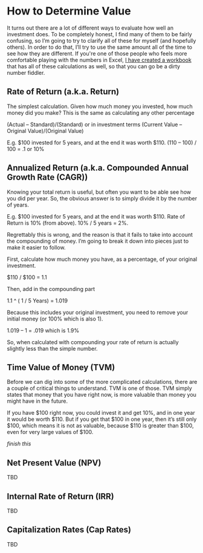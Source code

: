 # How to Determine Value
It turns out there are a lot of different ways to evaluate how well an investment does.  To be completely honest, I find many of them to be fairly confusing, so I’m going to try to clarify all of these for myself (and hopefully others).  In order to do that, I’ll try to use the same amount all of the time to see how they are different.  If you're one of those people who feels more comfortable playing with the numbers in Excel, [I have created a workbook](References/intro-to-investing.xlsx) that has all of these calculations as well, so that you can go be a dirty number fiddler.

## Rate of Return (a.k.a. Return)

The simplest calculation.  Given how much money you invested, how much money did you make?  This is the same as calculating any other percentage

(Actual – Standard)/(Standard) or in investment terms (Current Value – Original Value)/(Original Value)

E.g.  $100 invested for 5 years, and at the end it was worth $110.  (110 – 100) / 100 = .1 or 10%

## Annualized Return (a.k.a. Compounded Annual Growth Rate (CAGR))
Knowing your total return is useful, but often you want to be able see how you did per year.  So, the obvious answer is to simply divide it by the number of years.  

E.g.  $100 invested for 5 years, and at the end it was worth $110.  Rate of Return is 10% (from above).  10% / 5 years = 2%.

Regrettably this is wrong, and the reason is that it fails to take into account the compounding of money.   I’m going to break it down into pieces just to make it easier to follow.

First, calculate how much money you have, as a percentage, of your original investment.

$110 / $100 = 1.1

Then, add in the compounding part

1.1 ^ ( 1 / 5  Years) = 1.019

Because this includes your original investment, you need to remove your initial money (or 100% which is also 1).

1.019 – 1 = .019 which is 1.9%

So, when calculated with compounding your rate of return is actually slightly less than the simple number.

## Time Value of Money (TVM)
Before we can dig into some of the more complicated calculations, there are a couple of critical things to understand.  TVM is one of those.  TVM simply states that money that you have right now, is more valuable than money you might have in the future. 

If you have $100 right now, you could invest it and get 10%, and in one year it would be worth $110.  But if you get that $100 in one year, then it’s still only $100, which means it is not as valuable, because $110 is greater than $100, even for very large values of $100.

*finish this*

## Net Present Value (NPV)

TBD

## Internal Rate of Return (IRR)

TBD

## Capitalization Rates (Cap Rates)

TBD
